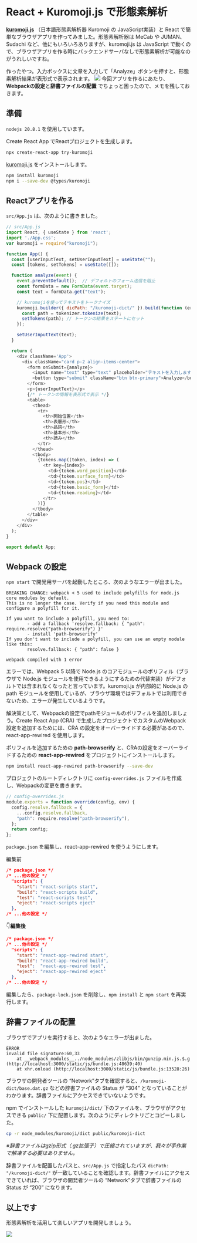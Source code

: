 # React + Kuromoji.js で形態素解析

[**kuromoji.js**](https://github.com/takuyaa/kuromoji.js) （日本語形態素解析器 Kuromoji の JavaScript実装）と React で簡単なブラウザアプリを作ってみました。形態素解析器は MeCab や JUMAN、Sudachi など、他にもいろいろありますが、kuromoji.js は JavaScript で動くので、ブラウザアプリを作る時にバックエンドサーバなしで形態素解析が可能なのがうれしいですね。

作ったやつ。入力ボックスに文章を入力して「Analyze」ボタンを押すと、形態素解析結果が表形式で表示されます。
![](./docs/screenshot_success.png)
今回アプリを作るにあたり、**Webpackの設定**と**辞書ファイルの配置** でちょっと困ったので、メモを残しておきます。

## 準備
`nodejs 20.8.1` を使用しています。

Create React App でReactプロジェクトを生成します。
```sh
npx create-react-app try-kuromoji
```

[kuromoji.js](https://github.com/takuyaa/kuromoji.js) をインストールします。
```sh
npm install kuromoji
npm i --save-dev @types/kuromoji
```

## Reactアプリを作る
 `src/App.js` は、次のように書きました。

```js
// src/App.js
import React, { useState } from 'react';
import './App.css';
var kuromoji = require("kuromoji");

function App() {
  const [userInputText, setUserInputText] = useState("");
  const [tokens, setTokens] = useState([]);

  function analyze(event) {
    event.preventDefault();  // デフォルトのフォーム送信を阻止
    const formData = new FormData(event.target);
    const text = formData.get("text");

    // kuromojiを使ってテキストをトークナイズ
    kuromoji.builder({ dicPath: "/kuromoji-dict/" }).build(function (err, tokenizer) { //dicPathで辞書のディレクトリを指定
      const path = tokenizer.tokenize(text);
      setTokens(path); // トークンの結果をステートにセット
    });

    setUserInputText(text);
  }

  return (
    <div className='App'>
      <div className="card p-2 align-items-center">
        <form onSubmit={analyze}>
          <input name="text" type="text" placeholder="テキストを入力します"/>
          <button type="submit" className="btn btn-primary">Analyze</button>
        </form>
        <p>{userInputText}</p>
        {/* トークンの情報を表形式で表示 */}
        <table>
          <thead>
            <tr>
              <th>開始位置</th>
              <th>表層形</th>
              <th>品詞</th>
              <th>基本形</th>
              <th>読み</th>
            </tr>
          </thead>
          <tbody>
            {tokens.map((token, index) => (
              <tr key={index}>
                <td>{token.word_position}</td>
                <td>{token.surface_form}</td>
                <td>{token.pos}</td>
                <td>{token.basic_form}</td>
                <td>{token.reading}</td>
              </tr>
            ))}
          </tbody>
        </table>
      </div>
    </div>
  );
}

export default App;
```

## Webpack の設定
`npm start` で開発用サーバを起動したところ、次のようなエラーが出ました。

```log
BREAKING CHANGE: webpack < 5 used to include polyfills for node.js core modules by default.
This is no longer the case. Verify if you need this module and configure a polyfill for it.

If you want to include a polyfill, you need to:
        - add a fallback 'resolve.fallback: { "path": require.resolve("path-browserify") }'
        - install 'path-browserify'
If you don't want to include a polyfill, you can use an empty module like this:
        resolve.fallback: { "path": false }

webpack compiled with 1 error
```

エラーでは、Webpack 5 以降で Node.js のコアモジュールのポリフィル（ブラウザで Node.js モジュールを使用できるようにするための代替実装）がデフォルトでは含まれなくなったと言っています。kuromoji.js が内部的に Node.js の path モジュールを使用しているが、ブラウザ環境ではデフォルトでは利用できないため、エラーが発生しているようです。

解決策として、Webpackの設定でpathモジュールのポリフィルを追加しましょう。Create React App (CRA) で生成したプロジェクトでカスタムのWebpack設定を追加するためには、CRA の設定をオーバーライドする必要があるので、react-app-rewired を使用します。

ポリフィルを追加するための **path-browserify** と、CRAの設定をオーバーライドするための **react-app-rewired** をプロジェクトにインストールします。

```sh
npm install react-app-rewired path-browserify --save-dev
```

プロジェクトのルートディレクトリに `config-overrides.js` ファイルを作成し、Webpackの変更を書きます。
```js
// config-overrides.js
module.exports = function override(config, env) {
  config.resolve.fallback = {
    ...config.resolve.fallback,
    "path": require.resolve("path-browserify"),
  };
  return config;
};
```

`package.json` を編集し、react-app-rewired を使うようにします。

編集前
```json
/* package.json */
/* ...他の設定 */
  "scripts": {
    "start": "react-scripts start",
    "build": "react-scripts build",
    "test": "react-scripts test",
    "eject": "react-scripts eject"
  },
/* ...他の設定 */
```

👇**編集後**
```json
/* package.json */
/* ...他の設定 */
  "scripts": {
    "start": "react-app-rewired start",
    "build": "react-app-rewired build",
    "test":  "react-app-rewired test",
    "eject": "react-app-rewired eject"
  },
/* ...他の設定 */
```

編集したら、`package-lock.json` を削除し、`npm install` と `npm start` を再実行します。

## 辞書ファイルの配置
ブラウザでアプリを実行すると、次のようなエラーが出ました。
```log
ERROR
invalid file signature:60,33
    at __webpack_modules__../node_modules/zlibjs/bin/gunzip.min.js.$.g (http://localhost:3000/static/js/bundle.js:48639:40)
    at xhr.onload (http://localhost:3000/static/js/bundle.js:13528:26)
```

ブラウザの開発者ツールの “Network”タブを確認すると、`/kuromoji-dict/base.dat.gz` などの辞書ファイルの Status が “304” となっていることがわかります。辞書ファイルにアクセスできていないようです。

npm でインストールした `kuromoji/dict/` 下のファイルを、ブラウザがアクセスできる `public/` 下に配置します。次のようにディレクトリごとコピーしました。

```sh
cp -r node_modules/kuromoji/dict public/kuromoji-dict
```

*※辞書ファイルはgzip形式（.gz拡張子）で圧縮されていますが、我々が手作業で解凍する必要はありません。*

辞書ファイルを配置したパスと、`src/App.js` で指定したパス `dicPath: "/kuromoji-dict/"` が一致していることを確認します。辞書ファイルにアクセスできていれば、ブラウザの開発者ツールの “Network”タブで辞書ファイルの Status が “200” になります。

## 以上です
形態素解析を活用して楽しいアプリを開発しましょう。

![](./docs/screenshot_thanks.png)
